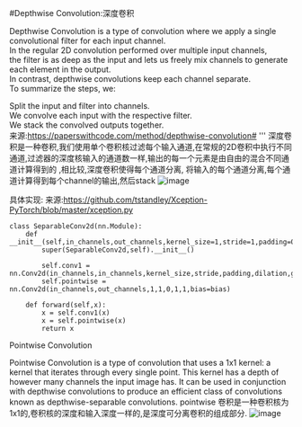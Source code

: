 #Depthwise Convolution:深度卷积

Depthwise Convolution is a type of convolution where we apply a single convolutional filter for each input channel.  
In the regular 2D convolution performed over multiple input channels,  
the filter is as deep as the input and lets us freely mix channels to generate each element in the output.  
In contrast, depthwise convolutions keep each channel separate.   
To summarize the steps, we:  

Split the input and filter into channels.  
We convolve each input with the respective filter.  
We stack the convolved outputs together.  
来源:https://paperswithcode.com/method/depthwise-convolution#
'''
深度卷积是一种卷积,我们使用单个卷积核过滤每个输入通道,在常规的2D卷积中执行不同通道,过滤器的深度核输入的通道数一样,输出的每一个元素是由自由的混合不同通道计算得到的
,相比较,深度卷积使得每个通道分离,
将输入的每个通道分离,每个通道计算得到每个channel的输出,然后stack
![image](https://user-images.githubusercontent.com/84374554/135942957-5e6b10f6-0d0e-45f3-bac4-36ce8f8c4fe2.png)


具体实现:
来源:https://github.com/tstandley/Xception-PyTorch/blob/master/xception.py
```
class SeparableConv2d(nn.Module):
    def __init__(self,in_channels,out_channels,kernel_size=1,stride=1,padding=0,dilation=1,bias=False):
        super(SeparableConv2d,self).__init__()

        self.conv1 = nn.Conv2d(in_channels,in_channels,kernel_size,stride,padding,dilation,groups=in_channels,bias=bias)
        self.pointwise = nn.Conv2d(in_channels,out_channels,1,1,0,1,1,bias=bias)
    
    def forward(self,x):
        x = self.conv1(x)
        x = self.pointwise(x)
        return x
```
Pointwise Convolution
 
Pointwise Convolution is a type of convolution that uses a 1x1 kernel:
a kernel that iterates through every single point. 
This kernel has a depth of however many channels the input image has. 
It can be used in conjunction with depthwise convolutions to produce an efficient class of convolutions known as
depthwise-separable convolutions.
pointwise 卷积是一种卷积核为1x1的,卷积核的深度和输入深度一样的,是深度可分离卷积的组成部分.
![image](https://user-images.githubusercontent.com/84374554/135944572-cd1b45b8-c41f-45b0-b690-f5c6869dca50.png)
